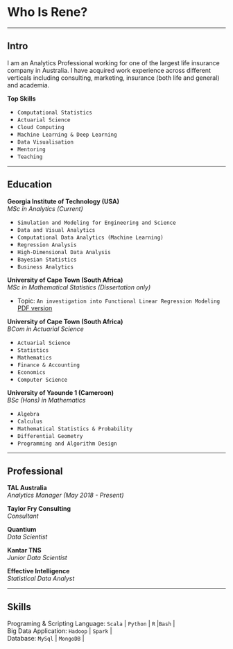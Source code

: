 Who Is Rene?
==================

* * *

[](#Intro "Intro")Intro
-----------------------

I am an Analytics Professional working for one of the largest life insurance company in Australia. I have acquired work experience across different verticals including consulting, marketing, insurance (both life and general) and academia.

**Top Skills**

*   `Computational Statistics`
*   `Actuarial Science`
*   `Cloud Computing`
*   `Machine Learning & Deep Learning`
*   `Data Visualisation`
*   `Mentoring`
*   `Teaching`

* * *

[](#Education "Education")Education
--------------------------------------

**Georgia Institute of Technology (USA)**  
_MSc in Analytics (Current)_

*   `Simulation and Modeling for Engineering and Science`
*   `Data and Visual Analytics`
*   `Computational Data Analytics (Machine Learning)`
*   `Regression Analysis`
*   `High-Dimensional Data Analysis`
*   `Bayesian Statistics`
*   `Business Analytics`

**University of Cape Town (South Africa)**  
_MSc in Mathematical Statistics (Dissertation only)_

*   Topic: `An investigation into Functional Linear Regression Modeling` [PDF version](https://open.uct.ac.za/bitstream/item/16664/thesis_sci_2015_essomba_rene_franck.pdf?sequence=1)

**University of Cape Town (South Africa)**  
_BCom in Actuarial Science_

*   `Actuarial Science`
*   `Statistics`
*   `Mathematics`
*   `Finance & Accounting`
*   `Economics`
*   `Computer Science`

**University of Yaounde 1 (Cameroon)**  
_BSc (Hons) in Mathematics_

*   `Algebra`
*   `Calculus`
*   `Mathematical Statistics & Probability`
*   `Differential Geometry`
*   `Programming and Algorithm Design`

* * *

[](#Professional "Professional")Professional
--------------------------------------------

**TAL Australia**  
_Analytics Manager (May 2018 - Present)_


**Taylor Fry Consulting**  
_Consultant_

**Quantium**  
_Data Scientist_

**Kantar TNS**  
_Junior Data Scientist_

**Effective Intelligence**  
_Statistical Data Analyst_

* * *

[](#Skills "Skills")Skills
-----------------------

Programing & Scripting Language: `Scala` | `Python` | `R` |`Bash` |  
Big Data Application: `Hadoop` | `Spark` |  
Database: `MySql` | `MongoDB` |
